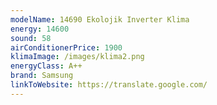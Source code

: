 ```yaml
---
modelName: 14690 Ekolojik Inverter Klima
energy: 14600
sound: 58
airConditionerPrice: 1900
klimaImage: /images/klima2.png
energyClass: A++
brand: Samsung
linkToWebsite: https://translate.google.com/
---
```

